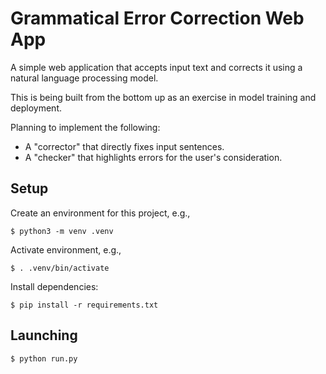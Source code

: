 # Grammatical Error Correction Web App

A simple web application that accepts input text and corrects it using a natural language processing model.

This is being built from the bottom up as an exercise in model training and deployment.

Planning to implement the following:

* A "corrector" that directly fixes input sentences.
* A "checker" that highlights errors for the user's consideration.

## Setup

Create an environment for this project, e.g.,
```
$ python3 -m venv .venv
```

Activate environment, e.g.,
```
$ . .venv/bin/activate
```

Install dependencies:
```
$ pip install -r requirements.txt
```

## Launching

```
$ python run.py
```